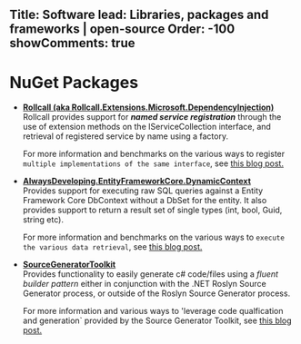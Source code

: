 Title: Software
lead: Libraries, packages and frameworks | open-source 
Order: -100
showComments: true
---

# NuGet Packages

- [**Rollcall (aka Rollcall.Extensions.Microsoft.DependencyInjection)**](https://www.nuget.org/packages/Rollcall.Extensions.Microsoft.DependencyInjection/)  
    Rollcall provides support for **_named service registration_** through the use of extension methods on the IServiceCollection interface, and retrieval of registered service by name using a factory.

    For more information and benchmarks on the various ways to register `multiple implementations of the same interface`, see [this blog post.](../p/multiple-implementations/)  

- [**AlwaysDeveloping.EntityFrameworkCore.DynamicContext**](https://www.nuget.org/packages/AlwaysDeveloping.EntityFrameworkCore.DynamicContext/)  
    Provides support for executing raw SQL queries against a Entity Framework Core DbContext without a DbSet for the entity. It also provides support to return a result set of single types (int, bool, Guid, string etc).

    For more information and benchmarks on the various ways to `execute the various data retrieval`, see [this blog post.](../p/11-2020-dynamic-context/)  

- [**SourceGeneratorToolkit**](https://www.nuget.org/packages/SourceGeneratorToolkit)  
    Provides functionality to easily generate c# code/files using a _fluent builder pattern_ either in conjunction with the .NET Roslyn Source Generator process, or outside of the Roslyn Source Generator process.

    For more information and various ways to 'leverage code qualfication and generation` provided by the Source Generator Toolkit, see [this blog post.](../p/2023-07-source-gen-toolkit/)  